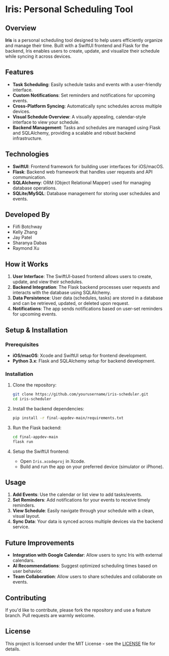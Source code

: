 # Iris: Personal Scheduling Tool

## Overview
**Iris** is a personal scheduling tool designed to help users efficiently organize and manage their time. Built with a SwiftUI frontend and Flask for the backend, Iris enables users to create, update, and visualize their schedule while syncing it across devices. 

## Features
- **Task Scheduling**: Easily schedule tasks and events with a user-friendly interface.
- **Custom Notifications**: Set reminders and notifications for upcoming events.
- **Cross-Platform Syncing**: Automatically sync schedules across multiple devices.
- **Visual Schedule Overview**: A visually appealing, calendar-style interface to view your schedule.
- **Backend Management**: Tasks and schedules are managed using Flask and SQLAlchemy, providing a scalable and robust backend infrastructure.

## Technologies
- **SwiftUI**: Frontend framework for building user interfaces for iOS/macOS.
- **Flask**: Backend web framework that handles user requests and API communication.
- **SQLAlchemy**: ORM (Object Relational Mapper) used for managing database operations.
- **SQLite/MySQL**: Database management for storing user schedules and events.

## Developed By
- Fiifi Botchway
- Kelly Zhang
- Jay Patel
- Sharanya Dabas
- Raymond Xu

## How it Works
1. **User Interface**: The SwiftUI-based frontend allows users to create, update, and view their schedules.
2. **Backend Integration**: The Flask backend processes user requests and interacts with the database using SQLAlchemy.
3. **Data Persistence**: User data (schedules, tasks) are stored in a database and can be retrieved, updated, or deleted upon request.
4. **Notifications**: The app sends notifications based on user-set reminders for upcoming events.

## Setup & Installation

### Prerequisites
- **iOS/macOS**: Xcode and SwiftUI setup for frontend development.
- **Python 3.x**: Flask and SQLAlchemy setup for backend development.

### Installation
1. Clone the repository:
    ```bash
    git clone https://github.com/yourusername/iris-scheduler.git
    cd iris-scheduler
    ```

2. Install the backend dependencies:
    ```bash
    pip install -r final-appdev-main/requirements.txt
    ```

3. Run the Flask backend:
    ```bash
    cd final-appdev-main
    flask run
    ```

4. Setup the SwiftUI frontend:
    - Open `Iris.xcodeproj` in Xcode.
    - Build and run the app on your preferred device (simulator or iPhone).

## Usage
1. **Add Events**: Use the calendar or list view to add tasks/events.
2. **Set Reminders**: Add notifications for your events to receive timely reminders.
3. **View Schedule**: Easily navigate through your schedule with a clean, visual layout.
4. **Sync Data**: Your data is synced across multiple devices via the backend service.

## Future Improvements
- **Integration with Google Calendar**: Allow users to sync Iris with external calendars.
- **AI Recommendations**: Suggest optimized scheduling times based on user behavior.
- **Team Collaboration**: Allow users to share schedules and collaborate on events.

## Contributing
If you'd like to contribute, please fork the repository and use a feature branch. Pull requests are warmly welcome.

## License
This project is licensed under the MIT License - see the [LICENSE](LICENSE) file for details.
